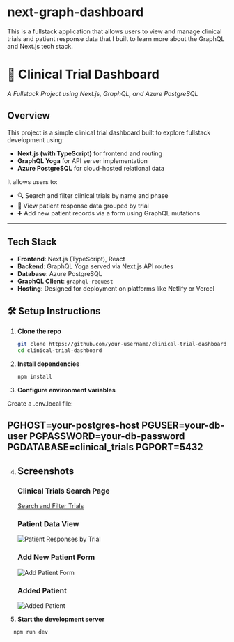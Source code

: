 
# next-graph-dashboard
This is a fullstack application that allows users to view and manage clinical trials and patient response data that I built to learn more about the GraphQL and Next.js tech stack.

# 🧪 Clinical Trial Dashboard  
*A Fullstack Project using Next.js, GraphQL, and Azure PostgreSQL*

## Overview

This project is a simple clinical trial dashboard built to explore fullstack development using:
- **Next.js (with TypeScript)** for frontend and routing
- **GraphQL Yoga** for API server implementation
- **Azure PostgreSQL** for cloud-hosted relational data

It allows users to:
- 🔍 Search and filter clinical trials by name and phase  
- 📄 View patient response data grouped by trial  
- ➕ Add new patient records via a form using GraphQL mutations

---

## Tech Stack

- **Frontend**: Next.js (TypeScript), React
- **Backend**: GraphQL Yoga served via Next.js API routes
- **Database**: Azure PostgreSQL
- **GraphQL Client**: `graphql-request`
- **Hosting**: Designed for deployment on platforms like Netlify or Vercel

## 🛠 Setup Instructions

1. **Clone the repo**
   ```bash
   git clone https://github.com/your-username/clinical-trial-dashboard.git
   cd clinical-trial-dashboard
2. **Install dependencies**
   ```bash
   npm install
   
3. **Configure environment variables**

  Create a .env.local file:
  
   PGHOST=your-postgres-host
   PGUSER=your-db-user
   PGPASSWORD=your-db-password
   PGDATABASE=clinical_trials
   PGPORT=5432
---
4. ## Screenshots
   ### Clinical Trials Search Page  
   [Search and Filter Trials](screenshots/trials.png)
   
   ### Patient Data View  
   ![Patient Responses by Trial](./screenshots/spectrial.png)

   ### Add New Patient Form  
   ![Add Patient Form](./screenshots/add_patient.png)

   ### Added Patient   
   ![Added Patient](./screenshots/add_patient_result.png)




6. **Start the development server**
  ```bash
    npm run dev
